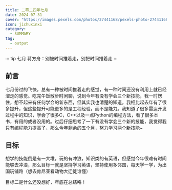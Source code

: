 ```yaml
---
title: 二零二四年七月
date: 2024-07-31
cover: "https://images.pexels.com/photos/27441168/pexels-photo-27441168.jpeg?auto=compress&cs=tinysrgb&w=1260&h=750&dpr=1"
icon: jichuxinxi
category:
  - SUMMARY
tag:
  - output
---
```


::: tip 七月
蒋方舟：别被时间推着走，别把时间推着走
:::

## 前言
七月份过的飞快，总有一种被时间推着走的感觉，有一种时间还没有利用上就已经溜走的感觉。吃完午饭散步时闲聊，说到今年有没有学会三个新技能，我一时愣住，想不起来有任何学会的新东西，但其实我也清楚的知道，我相比起去年有了很多提升，但这些提升可能更多的是工程经验，而不是能力。我知道了很多雷达开发过程中的知识，学会了很多C，C++以及一点Python的编程方法，看了很多本书，有用的或者没用的。过后仔细思考了一下有没有学会三个新的技能，我觉得我只有编程能力提高了，那么今年剩余的五个月，努力学习两个新技能~

## 目标
想学的技能倒是有一大堆，玩的有冲浪，知识类的有英语，但感觉今年很难有时间能够去冲浪，那么目标一就是坚持学习英语，坚持使用多邻国，每天学一学，为出国玩铺路（想去肯尼亚看动物大迁徙谁懂）

目标二是什么还没想好，年底在总结咯！


